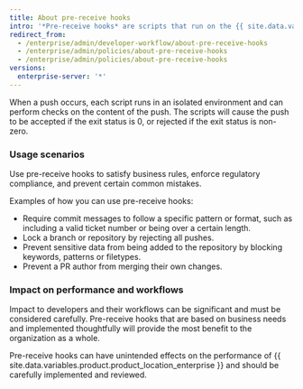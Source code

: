 ```yaml
---
title: About pre-receive hooks
intro: '*Pre-receive hooks* are scripts that run on the {{ site.data.variables.product.prodname_ghe_server }} appliance that you can use to implement quality checks.'
redirect_from:
  - /enterprise/admin/developer-workflow/about-pre-receive-hooks
  - /enterprise/admin/policies/about-pre-receive-hooks
  - /enterprise/admin/policies/about-pre-receive-hooks
versions:
  enterprise-server: '*'
---
```


When a push occurs, each script runs in an isolated environment and can perform checks on the content of the push. The scripts will cause the push to be accepted if the exit status is 0, or rejected if the exit status is non-zero.

### Usage scenarios
Use pre-receive hooks to satisfy business rules, enforce regulatory compliance, and prevent certain common mistakes.

Examples of how you can use pre-receive hooks:

- Require commit messages to follow a specific pattern or format, such as including a valid ticket number or being over a certain length.
- Lock a branch or repository by rejecting all pushes.
- Prevent sensitive data from being added to the repository by blocking keywords, patterns or filetypes.
- Prevent a PR author from merging their own changes.

### Impact on performance and workflows
Impact to developers and their workflows can be significant and must be considered carefully. Pre-receive hooks that are based on business needs and implemented thoughtfully will provide the most benefit to the organization as a whole.

Pre-receive hooks can have unintended effects on the performance of {{ site.data.variables.product.product_location_enterprise }} and should be carefully implemented and reviewed.
